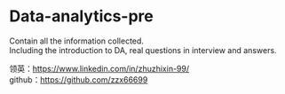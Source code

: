 # Data-analytics-pre
Contain all the information collected.  
Including the introduction to DA, real questions in interview and answers.  

领英：https://www.linkedin.com/in/zhuzhixin-99/  
github：https://github.com/zzx66699  

